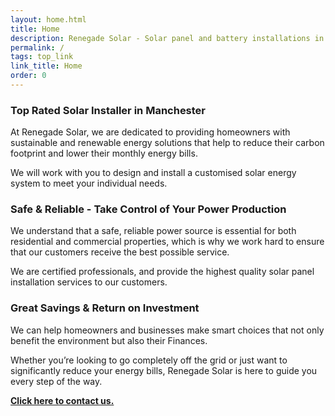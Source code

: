 ```yaml
---
layout: home.html
title: Home
description: Renegade Solar - Solar panel and battery installations in Manchester
permalink: /
tags: top_link
link_title: Home
order: 0
---
```


### Top Rated Solar Installer in Manchester

At Renegade Solar, we are dedicated to providing homeowners with sustainable and renewable energy solutions that help to reduce their carbon footprint and lower their monthly energy bills.

We will work with you to design and install a customised solar energy system to meet your individual needs.

### Safe & Reliable - Take Control of Your Power Production

We understand that a safe, reliable power source is essential for both residential and commercial properties, which is why we work hard to ensure that our customers receive the best possible service.

We are certified professionals, and provide the highest quality solar panel installation services to our customers.

### Great Savings & Return on Investment

We can help homeowners and businesses make smart choices that not only benefit the environment but also their Finances. 

Whether you’re looking to go completely off the grid or just want to significantly reduce your energy bills, Renegade Solar is here to guide you every step of the way.

**[Click here to contact us.](/contact/)**
